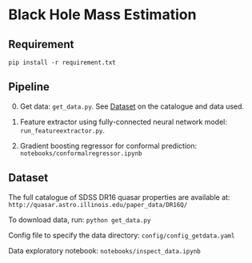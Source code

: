 # Black Hole Mass Estimation

## Requirement
```
pip install -r requirement.txt
```

## Pipeline
0. Get data: `get_data.py`. See [Dataset](#dataset) on the catalogue and data used.
1. Feature extractor using fully-connected neural network model: `run_featureextractor.py`.

2. Gradient boosting regressor for conformal prediction: `notebooks/conformalregressor.ipynb`


## Dataset

The full catalogue of SDSS DR16 quasar properties are available at: `http://quasar.astro.illinois.edu/paper_data/DR16Q/`

To download data, run: `python get_data.py`

Config file to specify the data directory: `config/config_getdata.yaml`

Data exploratory notebook: `notebooks/inspect_data.ipynb`

